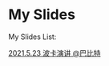 # My Slides

My Slides List:

[2021.5.23 波卡演讲 @巴比特](https://mark.show/https://raw.githubusercontent.com/xrdavies/slides/main/20210523-8btc/index.md#/5)
